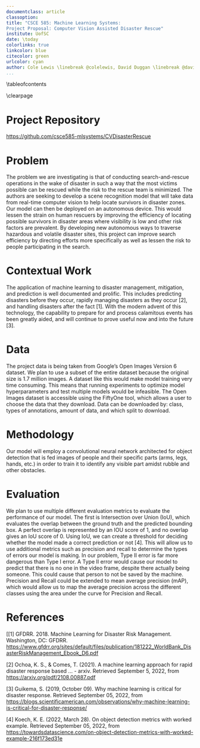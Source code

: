```yaml
---
documentclass: article
classoption: 
title: "CSCE 585: Machine Learning Systems: 
Project Proposal: Computer Vision Assisted Disaster Rescue"
institute: UofSC
date: \today
colorlinks: true
linkcolor: blue
citecolor: green
urlcolor: cyan
author: Cole Lewis \linebreak @colelewis, David Duggan \linebreak @davidduggan54, Daniella Mallari \linebreak @dmallari
...
```


\tableofcontents

\clearpage

# Project Repository
[https://github.com/csce585-mlsystems/CVDisasterRescue 
](https://github.com/csce585-mlsystems/CVDisasterRescue)

# Problem
The problem we are investigating is that of conducting search-and-rescue operations in the wake of disaster in such a way that the most victims possible can be rescued while the risk to the rescue team is minimized. The authors are seeking to develop a scene recognition model that will take data from real-time computer vision to help locate survivors in disaster zones. Our model can then be deployed on an autonomous device. This would lessen the strain on human rescuers by improving the efficiency of locating possible survivors in disaster areas where visibility is low and other risk factors are prevalent. By developing new autonomous ways to traverse hazardous and volatile disaster sites, this project can improve search efficiency by directing efforts more specifically as well as lessen the risk to people participating in the search. 

# Contextual Work
The application of machine learning to disaster management, mitigation, and prediction is well documented and prolific. This includes predicting disasters before they occur, rapidly managing disasters as they occur [2], and handling disasters after the fact [1]. With the modern advent of this technology, the capability to prepare for and process calamitous events has been greatly aided, and will continue to prove useful now and into the future [3]. 

# Data
The project data is being taken from Google’s Open Images Version 6 dataset. We plan to use a subset of the entire dataset because the original size is 1.7 million images. A dataset like this would make model training very time consuming. This means that running experiments to optimize model hyperparameters and test multiple models would be infeasible. The Open Images dataset is accessible using the FiftyOne tool, which allows a user to choose the data that they download. Data can be downloaded by: class, types of annotations, amount of data, and which split to download.

# Methodology
Our model will employ a convolutional neural network architected for object detection that is fed images of people and their specific parts (arms, legs, hands, etc.) in order to train it to identify any visible part amidst rubble and other obstacles.

# Evaluation
We plan to use multiple different evaluation metrics to evaluate the performance of our model. The first is Intersection over Union (IoU), which evaluates the overlap between the ground truth and the predicted bounding box. A perfect overlap is represented by an IOU score of 1, and no overlap gives an IoU score of 0. Using IoU, we can create a threshold for deciding whether the model made a correct prediction or not [4]. This will allow us to use additional metrics such as precision and recall to determine the types of errors our model is making. In our problem, Type II error is far more dangerous than Type I error. A Type II error would cause our model to predict that there is no one in the video frame, despite there actually being someone. This could cause that person to not be saved by the machine. Precision and Recall could be extended to mean average precision (mAP), which would allow us to map the average precision across the different classes using the area under the curve for Precision and Recall. 

# References
[[1] GFDRR. 2018. Machine Learning for Disaster Risk Management. Washington, DC: GFDRR. https://www.gfdrr.org/sites/default/files/publication/181222_WorldBank_DisasterRiskManagement_Ebook_D6.pdf

[2] Ochoa, K. S., & Comes, T. (2021). A machine learning approach for rapid disaster response based ... - arxiv. Retrieved September 5, 2022, from https://arxiv.org/pdf/2108.00887.pdf 

[3] Guikema, S. (2019, October 09). Why machine learning is critical for disaster response. Retrieved September 05, 2022, from https://blogs.scientificamerican.com/observations/why-machine-learning-is-critical-for-disaster-response/

[4] Koech, K. E. (2022, March 28). On object detection metrics with worked example. Retrieved September 05, 2022, from https://towardsdatascience.com/on-object-detection-metrics-with-worked-example-216f173ed31e
